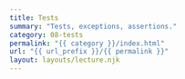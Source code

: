 ```yaml
---
title: Tests
summary: "Tests, exceptions, assertions."
category: 08-tests
permalink: "{{ category }}/index.html"
url: "{{ url_prefix }}/{{ permalink }}"
layout: layouts/lecture.njk
---
```

